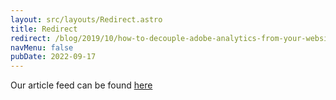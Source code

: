 ```yaml
---
layout: src/layouts/Redirect.astro
title: Redirect
redirect: /blog/2019/10/how-to-decouple-adobe-analytics-from-your-website/
navMenu: false
pubDate: 2022-09-17
---
```

<div>
Our article feed can be found <a href="/blog/2019/10/how-to-decouple-adobe-analytics-from-your-website/">here</a>
</div>
